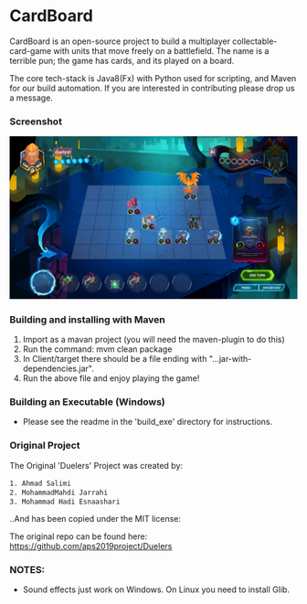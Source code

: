 # CardBoard

CardBoard is an open-source project to build a multiplayer collectable-card-game with units that move freely on a battlefield. 
The name is a terrible pun; the game has cards, and its played on a board.

The core tech-stack is Java8(Fx) with Python used for scripting, and Maven for our build automation. If you are interested in contributing please drop us a message.

### Screenshot

![Gameplay Screenshot](promoScreenshot.png)

### Building and installing with Maven

1. Import as a mavan project (you will need the maven-plugin to do this)
2. Run the command: mvm clean package
3. In Client/target there should be a file ending with "...jar-with-dependencies.jar". 
4. Run the above file and enjoy playing the game!

### Building an Executable (Windows)

* Please see the readme in the 'build_exe' directory for instructions.

### Original Project

The Original 'Duelers' Project was created by:

	1. Ahmad Salimi
	2. MohammadMahdi Jarrahi
	3. Mohammad Hadi Esnaashari

..And has been copied under the MIT license:

The original repo can be found here: https://github.com/aps2019project/Duelers

### NOTES:

* Sound effects just work on Windows. On Linux you need to install Glib.